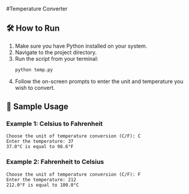 #Temperature Converter

## 🛠️ How to Run

1.  Make sure you have Python installed on your system.
2.  Navigate to the project directory.
3.  Run the script from your terminal:
    ```bash
    python temp.py
    ```
4.  Follow the on-screen prompts to enter the unit and temperature you wish to convert.

## 📝 Sample Usage

### Example 1: Celsius to Fahrenheit

```
Choose the unit of temperature conversion (C/F): C
Enter the temperature: 37
37.0°C is equal to 98.6°F
```

### Example 2: Fahrenheit to Celsius

```
Choose the unit of temperature conversion (C/F): F
Enter the temperature: 212
212.0°F is equal to 100.0°C
```